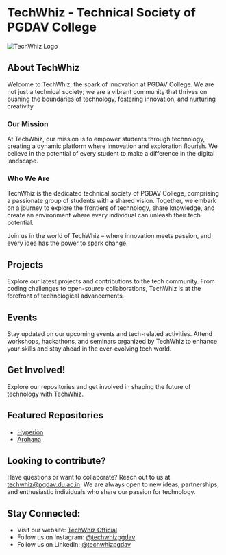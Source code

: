 # TechWhiz - Technical Society of PGDAV College

![TechWhiz Logo](https://pgdavhyperion.in/logos/techWhizpng.png)

## About TechWhiz

Welcome to TechWhiz, the spark of innovation at PGDAV College. We are not just a technical society; we are a vibrant community that thrives on pushing the boundaries of technology, fostering innovation, and nurturing creativity.

### Our Mission

At TechWhiz, our mission is to empower students through technology, creating a dynamic platform where innovation and exploration flourish. We believe in the potential of every student to make a difference in the digital landscape.

### Who We Are

TechWhiz is the dedicated technical society of PGDAV College, comprising a passionate group of students with a shared vision. Together, we embark on a journey to explore the frontiers of technology, share knowledge, and create an environment where every individual can unleash their tech potential.

Join us in the world of TechWhiz – where innovation meets passion, and every idea has the power to spark change.

## Projects

Explore our latest projects and contributions to the tech community. From coding challenges to open-source collaborations, TechWhiz is at the forefront of technological advancements.

## Events

Stay updated on our upcoming events and tech-related activities. Attend workshops, hackathons, and seminars organized by TechWhiz to enhance your skills and stay ahead in the ever-evolving tech world.

## Get Involved!

Explore our repositories and get involved in shaping the future of technology with TechWhiz.

## Featured Repositories

- [Hyperion](https://github.com/techwhizpgdav/Hyperion)
- [Arohana](https://github.com/techwhizpgdav/Arohana23)

## Looking to contribute?

Have questions or want to collaborate? Reach out to us at techwhiz@pgdav.du.ac.in. We are always open to new ideas, partnerships, and enthusiastic individuals who share our passion for technology.

## Stay Connected:

- Visit our website: [TechWhiz Official](https://www.techwhiz.org)
- Follow us on Instagram: [@techwhizpgdav](https://www.instagram.com/techwhizpgdav/)
- Follow us on LinkedIn: [@techwhizpgdav](https://www.instagram.com/techwhizpgdav/)
